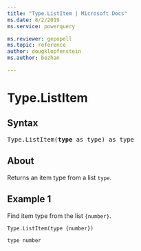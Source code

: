 ```yaml
---
title: "Type.ListItem | Microsoft Docs"
ms.date: 8/2/2019
ms.service: powerquery

ms.reviewer: gepopell
ms.topic: reference
author: dougklopfenstein
ms.author: bezhan

---
```

# Type.ListItem

## Syntax

<pre>
Type.ListItem(<b>type</b> as type) as type 
</pre>
  
## About  
Returns an item type from a list `type`.

## Example 1
Find item type from the list `{number}`.

```powerquery-m
Type.ListItem(type {number})
```

`type number`
